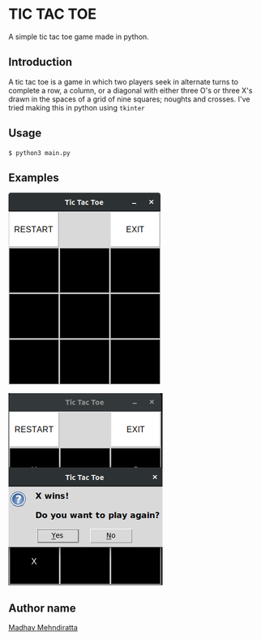#   TIC TAC TOE #

A simple tic tac toe game made in python.

## Introduction ##

A tic tac toe is a game in which two players seek in alternate turns to complete a row, a column, or a diagonal with either three O's or three X's drawn in the spaces of a grid of nine squares; noughts and crosses. I've tried making this in python using `tkinter`

## Usage ##
```
$ python3 main.py
```

## Examples ##

![sample1](resources/sample1.png)

![sample2](resources/sample2.png)

## Author name
<a href="https://github.com/madhavmehndiratta">Madhav Mehndiratta</a>
